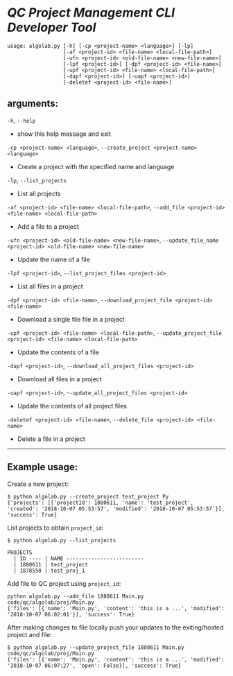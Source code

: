 *QC Project Management CLI Developer Tool*
==========================================
```
usage: algolab.py [-h] [-cp <project-name> <language>] [-lp]
                  [-af <project-id> <file-name> <local-file-path>]
                  [-ufn <project-id> <old-file-name> <new-file-name>]
                  [-lpf <project-id>] [-dpf <project-id> <file-name>]
                  [-upf <project-id> <file-name> <local-file-path>]
                  [-dapf <project-id>] [-uapf <project-id>]
                  [-deletef <project-id> <file-name>]
```

**arguments:**
----

  `-h`, `--help`        
 - show this help message and exit
  
  `-cp <project-name> <language>`, `--create_project <project-name> <language>`     
 - Create a project with the specified name and language

  `-lp`, `--list_projects`

 - List all projects

  `-af <project-id> <file-name> <local-file-path>`, `--add_file <project-id> <file-name> <local-file-path>`

 - Add a file to a project

  `-ufn <project-id> <old-file-name> <new-file-name>`, `--update_file_name <project-id> <old-file-name> <new-file-name>`

 - Update the name of a file

  `-lpf <project-id>`, `--list_project_files <project-id>`

 - List all files in a project

  `-dpf <project-id> <file-name>`, `--download_project_file <project-id> <file-name>`

 - Download a single file file in a project

  `-upf <project-id> <file-name> <local-file-path>`, `--update_project_file <project-id> <file-name> <local-file-path>`

 - Update the contents of a file

  `-dapf <project-id>`, `--download_all_project_files <project-id>`

 - Download all files in a project

  `-uapf <project-id>`, -`-update_all_project_files <project-id>`

 - Update the contents of all project files

  `-deletef <project-id> <file-name>`, `--delete_file <project-id> <file-name>`

 - Delete a file in a project

-----
Example usage:
-----

Create a new project:
```
$ python algolab.py --create_project test_project Py
{'projects': [{'projectId': 1880611, 'name': 'test_project', 'created': '2018-10-07 05:53:57', 'modified': '2018-10-07 05:53:57'}], 'success': True}
```

List projects to obtain `project_id`:
```
$ python algolab.py --list_projects

PROJECTS
  | ID ---- | NAME -------------------------
  | 1880611 | test_project
  | 1878550 | test_proj_1

```

Add file to QC project using `project_id`:
```
python algolab.py --add_file 1880611 Main.py code/qc/algolab/proj/Main.py
{'files': [{'name': 'Main.py', 'content': 'this is a ...', 'modified': '2018-10-07 06:02:01'}], 'success': True}
```

After making changes to file locally push your updates to the exiting/hosted project and file:
```
$ python algolab.py --update_project_file 1880611 Main.py code/qc/algolab/proj/Main.py
{'files': [{'name': 'Main.py', 'content': 'this is a ...', 'modified': '2018-10-07 06:07:27', 'open': False}], 'success': True}
```